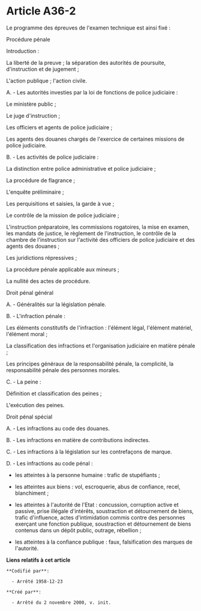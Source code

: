 # Article A36-2

Le programme des épreuves de l'examen technique est ainsi fixé :

Procédure pénale

Introduction :

La liberté de la preuve ; la séparation des autorités de poursuite, d'instruction et de jugement ;

L'action publique ; l'action civile.

A. - Les autorités investies par la loi de fonctions de police judiciaire :

Le ministère public ;

Le juge d'instruction ;

Les officiers et agents de police judiciaire ;

Les agents des douanes chargés de l'exercice de certaines missions de police judiciaire.

B. - Les activités de police judiciaire :

La distinction entre police administrative et police judiciaire ;

La procédure de flagrance ;

L'enquête préliminaire ;

Les perquisitions et saisies, la garde à vue ;

Le contrôle de la mission de police judiciaire ;

L'instruction préparatoire, les commissions rogatoires, la mise en examen, les mandats de justice, le règlement de
l'instruction, le contrôle de la chambre de l'instruction sur l'activité des officiers de police judiciaire et des agents des
douanes ;

Les juridictions répressives ;

La procédure pénale applicable aux mineurs ;

La nullité des actes de procédure.

Droit pénal général

A. - Généralités sur la législation pénale.

B. - L'infraction pénale :

Les éléments constitutifs de l'infraction : l'élément légal, l'élément matériel, l'élément moral ;

La classification des infractions et l'organisation judiciaire en matière pénale ;

Les principes généraux de la responsabilité pénale, la complicité, la responsabilité pénale des personnes morales.

C. - La peine :

Définition et classification des peines ;

L'exécution des peines.

Droit pénal spécial

A. - Les infractions au code des douanes.

B. - Les infractions en matière de contributions indirectes.

C. - Les infractions à la législation sur les contrefaçons de marque.

D. - Les infractions au code pénal :

- les atteintes à la personne humaine : trafic de stupéfiants ;

- les atteintes aux biens : vol, escroquerie, abus de confiance, recel, blanchiment ;

- les atteintes à l'autorité de l'Etat : concussion, corruption active et passive, prise illégale d'intérêts, soustraction et
détournement de biens, trafic d'influence, actes d'intimidation commis contre des personnes exerçant une fonction publique,
soustraction et détournement de biens contenus dans un dépôt public, outrage, rébellion ;

- les atteintes à la confiance publique : faux, falsification des marques de l'autorité.

**Liens relatifs à cet article**

	**Codifié par**:

	  - Arrêté 1958-12-23

	**Créé par**:

	  - Arrêté du 2 novembre 2000, v. init.
